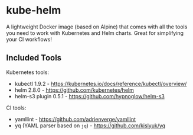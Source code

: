 # kube-helm

A lightweight Docker image (based on Alpine) that comes with all the tools you need to work with Kubernetes and Helm charts. Great for simplifying your CI workflows!

## Included Tools

Kubernetes tools:
 - kubectl 1.9.2 - <https://kubernetes.io/docs/reference/kubectl/overview/>
 - helm 2.8.0 - <https://github.com/kubernetes/helm>
 - helm-s3 plugin 0.5.1 - <https://github.com/hypnoglow/helm-s3>

CI tools:
 - yamllint - <https://github.com/adrienverge/yamllint>
 - yq (YAML parser based on `jq`) - <https://github.com/kislyuk/yq>
